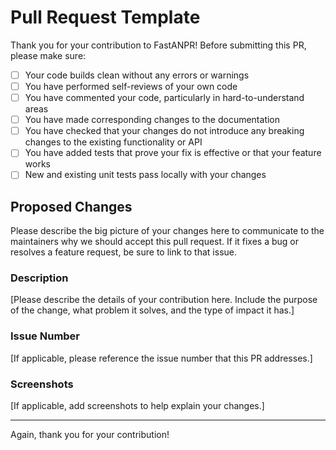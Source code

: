 # Pull Request Template

Thank you for your contribution to FastANPR! Before submitting this PR, please make sure:

- [ ] Your code builds clean without any errors or warnings
- [ ] You have performed self-reviews of your own code
- [ ] You have commented your code, particularly in hard-to-understand areas
- [ ] You have made corresponding changes to the documentation
- [ ] You have checked that your changes do not introduce any breaking changes to the existing functionality or API
- [ ] You have added tests that prove your fix is effective or that your feature works
- [ ] New and existing unit tests pass locally with your changes

## Proposed Changes

Please describe the big picture of your changes here to communicate to the maintainers why we should accept this pull request. If it fixes a bug or resolves a feature request, be sure to link to that issue.

### Description

[Please describe the details of your contribution here. Include the purpose of the change, what problem it solves, and the type of impact it has.]

### Issue Number

[If applicable, please reference the issue number that this PR addresses.]

### Screenshots

[If applicable, add screenshots to help explain your changes.]

---

Again, thank you for your contribution!